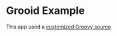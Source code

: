 # Grooid Example

This app used a [customized Groovy source](https://github.com/tambapps/groovy/tree/GROOID_4_0_X)
